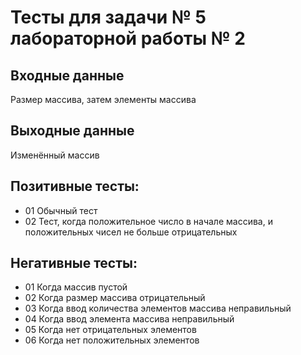 # Тесты для задачи № 5 лабораторной работы № 2

## Входные данные
Размер массива, затем элементы массива

## Выходные данные
Изменённый массив

## Позитивные тесты:
- 01 Обычный тест
- 02 Тест, когда положительное число в начале массива, 
     и положительных чисел не больше отрицательных

## Негативные тесты:
- 01 Когда массив пустой
- 02 Когда размер массива отрицательный
- 03 Когда ввод количества элементов массива неправильный
- 04 Когда ввод элемента массива неправильный
- 05 Когда нет отрицательных элементов
- 06 Когда нет положительных элементов
